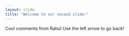 ```yaml
---
layout: slide
title: "Welcome to our second slide!"
---
```

Cool comments from Rahul
Use the left arrow to go back!
